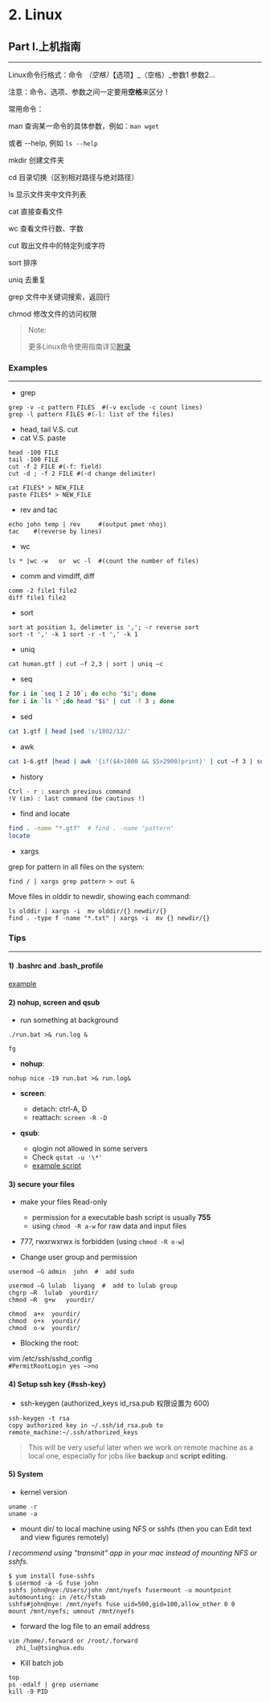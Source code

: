 # 2. Linux

## Part I.上机指南

---

Linux命令行格式：命令 _（空格）_【选项】_（空格）_参数1 参数2...

注意：命令、选项、参数之间一定要用**空格**来区分！

常用命令：

man  查询某一命令的具体参数，例如：`man wget`

或者 --help, 例如 `ls --help`

mkdir    创建文件夹

cd    目录切换（区别相对路径与绝对路径）

ls 显示文件夹中文件列表

cat 直接查看文件

wc 查看文件行数、字数

cut 取出文件中的特定列或字符

sort 排序

uniq 去重复

grep 文件中关键词搜索，返回行

chmod 修改文件的访问权限

> Note:
>
> 更多Linux命令使用指南详见[附录](/2linux-apendix.md)

### Examples

---

* grep

```
grep -v -c pattern FILES  #(-v exclude -c count lines)
grep -l pattern FILES #(-l: list of the files)
```

* head, tail V.S. cut
* cat V.S. paste 

```
head -100 FILE
tail -100 FILE
cut -f 2 FILE #(-f: field)
cut -d ; -f 2 FILE #(-d change delimiter)

cat FILES* > NEW_FILE
paste FILES* > NEW_FILE
```

* rev and tac

```
echo john temp | rev     #(output pmet nhoj)
tac    #(reverse by lines)
```

* wc

```
ls * |wc -w   or  wc -l  #(count the number of files)
```

* comm and vimdiff, diff

```
comm -2 file1 file2
diff file1 file2
```

* sort

```
sort at position 1, delimeter is ','; -r reverse sort
sort -t ',' -k 1 sort -r -t ',' -k 1
```

* uniq

```
cat human.gtf | cut –f 2,3 | sort | uniq –c
```

* seq

```bash
for i in `seq 1 2 10`; do echo "$i"; done
for i in `ls *`;do head "$i" | cut -f 3 ; done
```

* sed

```bash
cat 1.gtf | head |sed 's/1802/12/'
```

* awk

```bash
cat 1-6.gtf |head | awk '{if($4>1000 && $5>2900)print}' | cut –f 3 | sort | uniq –c
```

* history

```
Ctrl - r : search previous command
!V (im) : last command (be cautious !)
```

* find and locate

```bash
find . -name "*.gtf"  # find . -name "pattern"
locate
```

* xargs 

grep for pattern in all files on the system:

```
find / | xargs grep pattern > out &
```

Move files in olddir to newdir, showing each command:

```
ls olddir | xargs -i  mv olddir/{} newdir/{}  
find . -type f -name "*.txt" | xargs -i  mv {} newdir/{}
```

### Tips

---

#### 1\) .bashrc and .bash\_profile

[example](https://github.com/lulab/PI/blob/master/workflow/bash_profile)

#### 2\) nohup, screen and qsub

* run something at background

`./run.bat >& run.log & `

`fg`

* **nohup**:

`nohup nice -19 run.bat >& run.log&`

* **screen**:

  * detach: ctrl-A, D
  * reattach: `screen -R -D`

* **qsub**:

  * qlogin not allowed in some servers 
  * Check `qstat -u '\*'`
  * [example script](https://github.com/lulab/PI/blob/master/workflow/run_bins.pbs)

#### 3\)  secure your files

* make your files Read-only 
  * permission for a executable bash script is usually **755**
  * using `chmod -R a-w` for raw data and input files
* 777, rwxrwxrwx is forbidden \(using `chmod -R o-w`\)

* Change user group and permission

```
usermod –G admin  john  #  add sudo

usermod –G lulab  liyang  #  add to lulab group
chgrp –R  lulab  yourdir/
chmod –R  g+w   yourdir/

chmod  a+x  yourdir/
chmod  o+x  yourdir/
chmod  o-w  yourdir/
```

* Blocking the root:

vim /etc/ssh/sshd\_config  
  `#PermitRootLogin yes —>no`

#### 4\) Setup ssh key {#ssh-key}

* ssh-keygen  \(authorized\_keys  id\_rsa.pub 权限设置为 600\)

```
ssh-keygen -t rsa
copy authorized key in ~/.ssh/id_rsa.pub to remote_machine:~/.ssh/athorized_keys
```

> This will be very useful later when we work on remote machine as a local one, especially for jobs like **backup** and **script editing.**

#### 5\) System

* kernel version

```
uname -r 
uname -a
```

* mount dir/ to local machine using NFS or sshfs \(then you can Edit text and view figures remotely\)

_I recommend using "transmit" app in your mac  instead of mounting NFS or sshfs._

```
$ yum install fuse-sshfs
$ usermod -a -G fuse john
sshfs john@nye:/Users/john /mnt/nyefs fusermount -u mountpoint
automounting: in /etc/fstab
sshfs#john@nye: /mnt/nyefs fuse uid=500,gid=100,allow_other 0 0
mount /mnt/nyefs; umnout /mnt/nyefs
```

* forward the log file to an email address

```
vim /home/.forward or /root/.forward
  zhi_lu@tsinghua.edu
```

* Kill batch job 

```
top
ps -edalf | grep username 
kill -9 PID
```



